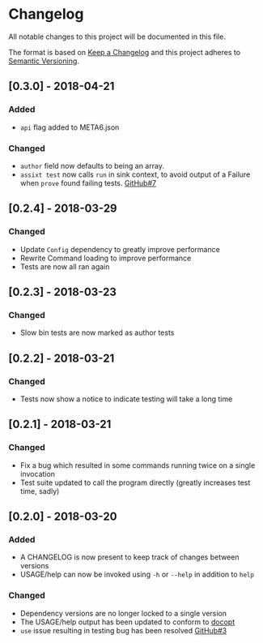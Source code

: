 # Changelog
All notable changes to this project will be documented in this file.

The format is based on [Keep a Changelog](http://keepachangelog.com/en/1.0.0/)
and this project adheres to [Semantic
Versioning](http://semver.org/spec/v2.0.0.html).

## [0.3.0] - 2018-04-21
### Added
- `api` flag added to META6.json

### Changed
- `author` field now defaults to being an array.
- `assixt test` now calls `run` in sink context, to avoid output of a Failure
  when `prove` found failing tests. [GitHub#7](https://github.com/scriptkitties/perl6-app-assixt/issues/7)

## [0.2.4] - 2018-03-29
### Changed
- Update `Config` dependency to greatly improve performance
- Rewrite Command loading to improve performance
- Tests are now all ran again

## [0.2.3] - 2018-03-23
### Changed
- Slow bin tests are now marked as author tests

## [0.2.2] - 2018-03-21
### Changed
- Tests now show a notice to indicate testing will take a long time

## [0.2.1] - 2018-03-21
### Changed
- Fix a bug which resulted in some commands running twice on a single invocation
- Test suite updated to call the program directly (greatly increases test time, sadly)

## [0.2.0] - 2018-03-20
### Added
- A CHANGELOG is now present to keep track of changes between versions
- USAGE/help can now be invoked using `-h` or `--help` in addition to `help`

### Changed
- Dependency versions are no longer locked to a single version
- The USAGE/help output has been updated to conform to [docopt](http://docopt.org)
- `use` issue resulting in testing bug has been resolved [GitHub#3](https://github.com/scriptkitties/perl6-app-assixt/issues/3)
